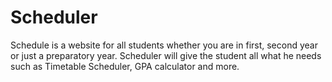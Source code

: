 # Scheduler
Schedule is a website for all students whether you are in first, second year or just a preparatory year. Scheduler will give the student all what he needs such as Timetable Scheduler, GPA calculator and more.
